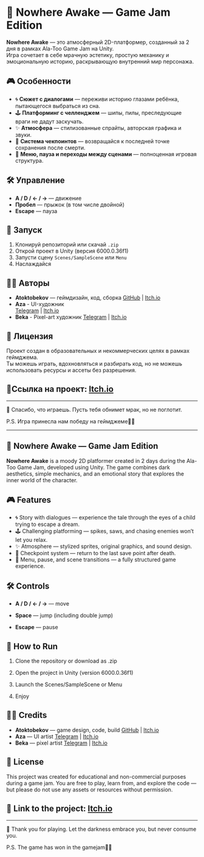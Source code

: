 ﻿# 🖤 Nowhere Awake — Game Jam Edition

**Nowhere Awake** — это атмосферный 2D-платформер, созданный за 2 дня в рамках Ala-Too Game Jam на Unity.  
Игра сочетает в себе мрачную эстетику, простую механику и эмоциональную историю, раскрывающую внутренний мир персонажа.

## 🎮 Особенности

- 🌀 **Сюжет с диалогами** — переживи историю глазами ребёнка, пытающегося выбраться из сна.
- 🕹️ **Платформинг с челленджем** — шипы, пилы, преследующие враги не дадут заскучать.
- ✨ **Атмосфера** — стилизованные спрайты, авторская графика и звуки.
- 🔁 **Система чекпоинтов** — возвращайся к последней точке сохранения после смерти.
- 📜 **Меню, пауза и переходы между сценами** — полноценная игровая структура.


## 🛠️ Управление

- **A / D / ← / →** — движение
- **Пробел** — прыжок (в том числе двойной)
- **Escape** — пауза

## 💾 Запуск

1. Клонируй репозиторий или скачай `.zip`
2. Открой проект в Unity (версия 6000.0.36f1)
3. Запусти сцену `Scenes/SampleScene` или `Menu`
4. Наслаждайся
   
## 🧑‍💻 Авторы

- **Atoktobekov** — геймдизайн, код, сборка
[GitHub](https://github.com/Atoktobekov) | [Itch.io](https://idonthave2live.itch.io)
- **Aza** - UI-художник  
[Telegram](https://t.me/idontwantyourproblems) | [Itch.io](https://hungerhuntus.itch.io/)
- **Beka** - Pixel-art художник 
[Telegram](https://t.me/Helpmeee789) | [Itch.io](https://thewgame.itch.io/)

## 📜 Лицензия

Проект создан в образовательных и некоммерческих целях в рамках геймджема.  
Ты можешь играть, вдохновляться и разбирать код, но не можешь использовать ресурсы и ассеты без разрешения.


## 🔗Ссылка на проект: [Itch.io](https://idonthave2live.itch.io/nowhereawake)

---

🖤 Спасибо, что играешь. Пусть тебя обнимет мрак, но не поглотит.

P.S. Игра принесла нам победу на геймджеме💪🔥



---


## 🖤 Nowhere Awake — Game Jam Edition

**Nowhere Awake**  is a moody 2D platformer created in 2 days during the Ala-Too Game Jam, developed using Unity.
The game combines dark aesthetics, simple mechanics, and an emotional story that explores the inner world of the character.

## 🎮 Features

- 🌀 Story with dialogues — experience the tale through the eyes of a child trying to escape a dream.
- 🕹️ Challenging platforming — spikes, saws, and chasing enemies won’t let you relax.
- ✨ Atmosphere — stylized sprites, original graphics, and sound design.
- 🔁 Checkpoint system — return to the last save point after death.
- 📜 Menu, pause, and scene transitions — a fully structured game experience.

## 🛠️ Controls

- **A / D / ← / →** — move

- **Space** — jump (including double jump)

- **Escape** — pause

## 💾 How to Run
1. Clone the repository or download as .zip

2. Open the project in Unity (version 6000.0.36f1)

3. Launch the Scenes/SampleScene or Menu

4. Enjoy

## 🧑‍💻 Credits
- **Atoktobekov** — game design, code, build
[GitHub](https://github.com/Atoktobekov) | [Itch.io](https://idonthave2live.itch.io)
- **Aza** — UI artist
[Telegram](https://t.me/idontwantyourproblems) | [Itch.io](https://hungerhuntus.itch.io/)
- **Beka** — pixel artist
[Telegram](https://t.me/Helpmeee789) | [Itch.io](https://thewgame.itch.io/)


## 📜 License
This project was created for educational and non-commercial purposes during a game jam.
You are free to play, learn from, and explore the code — but please do not use any assets or resources without permission.

## 🔗 Link to the project: [Itch.io](https://idonthave2live.itch.io/nowhereawake)

---

🖤 Thank you for playing. Let the darkness embrace you, but never consume you.

P.S. The game has won in the gamejam💪🔥
